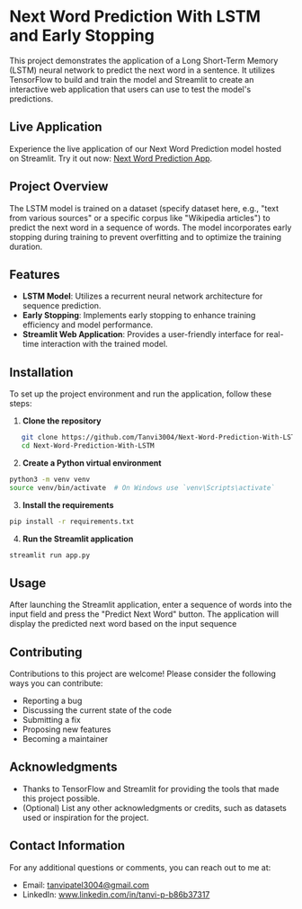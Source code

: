 # Next Word Prediction With LSTM and Early Stopping

This project demonstrates the application of a Long Short-Term Memory (LSTM) neural network to predict the next word in a sentence. It utilizes TensorFlow to build and train the model and Streamlit to create an interactive web application that users can use to test the model's predictions.

## Live Application

Experience the live application of our Next Word Prediction model hosted on Streamlit. Try it out now: [Next Word Prediction App](https://next-word-prediction-with-lstm.streamlit.app/).

## Project Overview

The LSTM model is trained on a dataset (specify dataset here, e.g., "text from various sources" or a specific corpus like "Wikipedia articles") to predict the next word in a sequence of words. The model incorporates early stopping during training to prevent overfitting and to optimize the training duration.

## Features

- **LSTM Model**: Utilizes a recurrent neural network architecture for sequence prediction.
- **Early Stopping**: Implements early stopping to enhance training efficiency and model performance.
- **Streamlit Web Application**: Provides a user-friendly interface for real-time interaction with the trained model.

## Installation

To set up the project environment and run the application, follow these steps:

1. **Clone the repository**

```bash
   git clone https://github.com/Tanvi3004/Next-Word-Prediction-With-LSTM.git
   cd Next-Word-Prediction-With-LSTM
```
2. **Create a Python virtual environment**
```bash
python3 -m venv venv
source venv/bin/activate  # On Windows use `venv\Scripts\activate`
```
3. **Install the requirements**
```bash
pip install -r requirements.txt
```
4. **Run the Streamlit application**
```bash
streamlit run app.py
```
 ## Usage
After launching the Streamlit application, enter a sequence of words into the input field and press the "Predict Next Word" button. The application will display the predicted next word based on the input sequence

## Contributing
Contributions to this project are welcome! Please consider the following ways you can contribute:

- Reporting a bug
- Discussing the current state of the code
- Submitting a fix
- Proposing new features
- Becoming a maintainer

## Acknowledgments
- Thanks to TensorFlow and Streamlit for providing the tools that made this project possible.
- (Optional) List any other acknowledgments or credits, such as datasets used or inspiration for the project.

## Contact Information
For any additional questions or comments, you can reach out to me at:

- Email: tanvipatel3004@gmail.com
- LinkedIn: www.linkedin.com/in/tanvi-p-b86b37317
